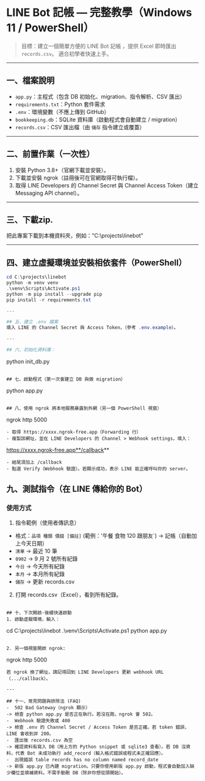 # LINE Bot 記帳 — 完整教學（Windows 11 / PowerShell）

> 目標：建立一個簡單方便的 LINE Bot 記帳 ，提供 Excel 即時匯出 `records.csv`。
> 適合初學者快速上手。

---

## 一、檔案說明
- `app.py`：主程式（包含 DB 初始化、migration、指令解析、CSV 匯出）
- `requirements.txt`：Python 套件需求
- `.env`：環境變數（不應上傳到 GitHub）
- `bookkeeping.db`：SQLite 資料庫（啟動程式會自動建立 / migration）
- `records.csv`：CSV 匯出檔（由 `儲存` 指令建立或覆蓋）

---

## 二、前置作業（一次性）
1. 安裝 Python 3.8+（官網下載並安裝）。
2. 下載並安裝 ngrok（註冊後可在官網取得可執行檔）。
3. 取得 LINE Developers 的 Channel Secret 與 Channel Access Token（建立 Messaging API channel）。

---

## 三、下載zip.
把此專案下載到本機資料夾，例如："C:\projects\linebot"

---

## 四、建立虛擬環境並安裝相依套件（PowerShell）
```powershell
cd C:\projects\linebot
python -m venv venv
.\venv\Scripts\Activate.ps1
python -m pip install --upgrade pip
pip install -r requirements.txt

---

## 五、建立 .env 檔案
填入 LINE 的 Channel Secret 與 Access Token，（參考 .env.example）。

---

## 六、初始化資料庫：
```
python init_db.py
```

## 七、啟動程式（第一次會建立 DB 與做 migration）
```
python app.py

```

## 八、使用 ngrok 將本地服務暴露到外網（另一個 PowerShell 視窗）
```
ngrok http 5000

```
- 取得 https://xxxx.ngrok-free.app（Forwarding 行）
- 複製該網址，並在 LINE Developers 的 Channel > Webhook settings，填入：
```
https://xxxx.ngrok-free.app**/callback**

```
- 結尾須加上 /callback
- 點選 Verify（Webhook 驗證）。若顯示成功，表示 LINE 能正確呼叫你的 server。

```

## 九、測試指令（在 LINE 傳給你的 Bot）
### 使用方式
1. 指令範例（使用者傳訊息）
-  格式：`品項 種類 價錢 [備註]` (範例：'午餐 食物 120 跟朋友`) → 記帳（自動加上今天日期）
- `清單` → 最近 10 筆
- `0902` → 9 月 2 號所有紀錄
- `今日` → 今天所有紀錄
- `本月` → 本月所有紀錄
- `儲存` → 更新 records.csv
2. 打開 records.csv（Excel），看到所有紀錄。

```

## 十、下次開啟-後續快速啟動
1. 啟動虛擬環境，輸入：
```
cd C:\projects\linebot
.\venv\Scripts\Activate.ps1
python app.py

```

2. 另一個視窗開啟 ngrok:
```
ngrok http 5000

```
若 ngrok 換了網址，請記得回到 LINE Developers 更新 webhook URL（.../callback）。

---

## 十一、常見問題與排除法 (FAQ)
-  502 Bad Gateway（ngrok 顯示）
-> 檢查 python app.py 是否正在執行。若沒在跑，ngrok 會 502。
-  Webhook 驗證失敗或 400
-> 檢查 .env 的 Channel Secret / Access Token 是否正確。若 token 錯誤，LINE 會收到非 200。
-  匯出後 records.csv 為空
-> 確認資料有寫入 DB（用上方的 Python snippet 或 sqlite3 查看）。若 DB 沒資料，代表 Bot 未成功執行 add_record（輸入格式錯誤或程式未正確回應）。
-  出現錯誤 table records has no column named record_date
-> 新版 app.py 已內建 migration。只要你使用新版 app.py 啟動，程式會自動加入缺少欄位並填補資料。不需手動刪 DB（除非你想從頭開始）。
